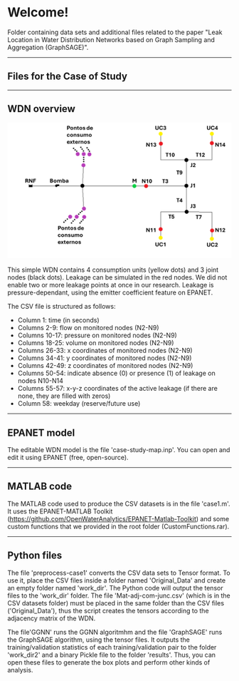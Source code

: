 # Welcome!

Folder containing data sets and additional files related to the paper "Leak Location in Water Distribution Networks based on Graph Sampling and Aggregation (GraphSAGE)".

---

## Files for the Case of Study 

---

## WDN overview
![Local Image](./case-study-map.png)


This simple WDN contains 4 consumption units (yellow dots) and 3 joint nodes (black dots). Leakage can be simulated in the red nodes. We did not enable two or more leakage points at once in our research. Leakage is pressure-dependant, using the emitter coefficient feature on EPANET. 

The CSV file is structured as follows:
* Column 1: time (in seconds)
* Columns 2-9: flow on monitored nodes (N2-N9)
* Columns 10-17: pressure on monitored nodes (N2-N9)
* Columns 18-25: volume on monitored nodes (N2-N9)
* Columns 26-33: x coordinates of monitored nodes (N2-N9)
* Columns 34-41: y coordinates of monitored nodes (N2-N9)
* Columns 42-49: z coordinates of monitored nodes (N2-N9)
* Columns 50-54: indicate absence (0) or presence (1) of leakage on nodes N10-N14
* Columns 55-57: x-y-z coordinates of the active leakage (if there are none, they are filled with zeros)
* Column 58: weekday (reserve/future use)

---

## EPANET model

The editable WDN model is the file 'case-study-map.inp'. You can open and edit it using EPANET (free, open-source). 

---

## MATLAB code

The MATLAB code used to produce the CSV datasets is in the file 'case1.m'. It uses the EPANET-MATLAB Toolkit (https://github.com/OpenWaterAnalytics/EPANET-Matlab-Toolkit) and some custom functions that we provided in the root folder (CustomFunctions.rar).

---

## Python files

The file 'preprocess-case1' converts the CSV data sets to Tensor format. To use it, place the CSV files inside a folder named 'Original_Data' and create an empty folder named 'work_dir'. The Python code will output the tensor files to the 'work_dir' folder. The file 'Mat-adj-com-junc.csv' (which is in the CSV datasets folder) must be placed in the same folder than the CSV files ('Original_Data'), thus the script creates the tensors according to the adjacency matrix of the WDN.

The file'GGNN' runs the GGNN algoritmhm and the file 'GraphSAGE' runs the GraphSAGE algorithm, using the tensor files. It outputs the training/validation statistics of each training/validation pair to the folder 'work_dir2' and a binary Pickle file to the folder 'results'. Thus, you can open these files to generate the box plots and perform other kinds of analysis. 
